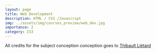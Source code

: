 ```yaml
---
layout: page
title: Web Development
description: HTML / CSS /Javascript
img: ../assets/img/courses_preview/web_dev.jpg
importance: 2
category: IS3
---
```


All credits for the subject conception conception goes to [Thibault Liétard](https://thibault.lietard.fr/)
